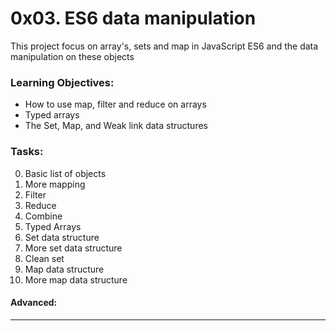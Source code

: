 # 0x03. ES6 data manipulation
This project focus on array's, sets and map in JavaScript ES6 and the data manipulation on these objects

### Learning Objectives:
- How to use map, filter and reduce on arrays
- Typed arrays
- The Set, Map, and Weak link data structures

### Tasks:
0. Basic list of objects
1. More mapping
2. Filter
3. Reduce
4. Combine
5. Typed Arrays
6. Set data structure
7. More set data structure
8. Clean set
9. Map data structure
10. More map data structure
#### Advanced:

---

